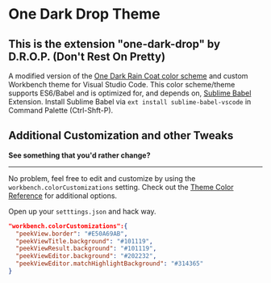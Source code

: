 # One Dark Drop Theme

## This is the extension "one-dark-drop" by D.R.O.P. (Don't Rest On Pretty)

A modified version of the [One Dark Rain Coat color scheme](https://marketplace.visualstudio.com/items?itemName=ginfuru.ginfuru-onedark-raincoat-theme) and custom Workbench theme for Visual Studio Code.
This color scheme/theme supports ES6/Babel and is optimized for, and depends on, [Sublime Babel](https://marketplace.visualstudio.com/items?itemName=joshpeng.sublime-babel-vscode) Extension. Install Sublime Babel via `ext install sublime-babel-vscode` in Command Palette \(Ctrl-Shft-P\).

## Additional Customization and other Tweaks

**See something that you'd rather change?**

---

No problem, feel free to edit and customize by using the `workbench.colorCustomizations` setting. Check out the [Theme Color Reference](https://code.visualstudio.com/docs/getstarted/theme-color-reference) for additional options.

Open up your `setttings.json` and hack way.

```json
"workbench.colorCustomizations":{
  "peekView.border": "#E50A69AB",
  "peekViewTitle.background": "#101119",
  "peekViewResult.background": "#101119",
  "peekViewEditor.background": "#202232",
  "peekViewEditor.matchHighlightBackground": "#314365"
}
```